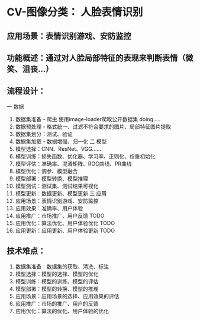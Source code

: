 # CV-图像分类： 人脸表情识别
## 应用场景：表情识别游戏、安防监控
## 功能概述：通过对人脸局部特征的表现来判断表情（微笑、沮丧...）
## 流程设计：
一 数据
1. 数据集准备 - 爬虫    使用image-loader爬取公开数据集 doing.....
2. 数据预处理 - 格式统一、过滤不符合要求的图片、局部特征图片提取
3. 数据集划分：测试、验证
4. 数据集加载 - 数据增强、归一化
二 模型
5. 模型选择：CNN、ResNet、VGG......
6. 模型训练：损失函数、优化器、学习率、正则化、权重初始化
7. 模型评估：准确率、混淆矩阵、ROC曲线、PR曲线
8. 模型优化：调参、模型融合
9. 模型部署：模型转换、模型推理
10. 模型测试：测试集、测试结果可视化
11. 模型更新：数据更新、模型更新
三 应用
12. 应用场景：表情识别游戏、安防监控
13. 应用效果：准确率、用户体验
14. 应用推广：市场推广、用户反馈 TODO
15. 应用优化：算法优化、用户体验优化 TODO
16. 应用更新：应用更新、用户体验更新 TODO
## 技术难点：
1. 数据集准备：数据集的获取、清洗、标注
2. 模型选择：模型的选择、模型的优化
3. 模型训练：模型的训练、模型的评估
4. 模型部署：模型的转换、模型的推理
5. 应用场景：应用场景的选择、应用效果的评估
6. 应用推广：市场的推广、用户的反馈
7. 应用优化：算法的优化、用户体验的优化

